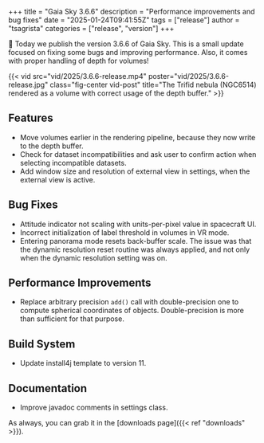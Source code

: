 +++
title = "Gaia Sky 3.6.6"
description = "Performance improvements and bug fixes"
date = "2025-01-24T09:41:55Z"
tags = ["release"]
author = "tsagrista"
categories = ["release", "version"]
+++

📢 Today we publish the version 3.6.6 of Gaia Sky. This is a small update focused on fixing some bugs and improving performance. Also, it comes with proper handling of depth for volumes!

{{< vid src="vid/2025/3.6.6-release.mp4" poster="vid/2025/3.6.6-release.jpg" class="fig-center vid-post" title="The Trifid nebula (NGC6514) rendered as a volume with correct usage of the depth buffer." >}}

<!--more-->

## Features
- Move volumes earlier in the rendering pipeline, because they now write to the depth buffer.
- Check for dataset incompatibilities and ask user to confirm action when selecting incompatible datasets.
- Add window size and resolution of external view in settings, when the external view is active.

## Bug Fixes
- Attitude indicator not scaling with units-per-pixel value in spacecraft UI.
- Incorrect initialization of label threshold in volumes in VR mode.
- Entering panorama mode resets back-buffer scale. The issue was that the dynamic resolution reset routine was always applied, and not only when the dynamic resolution setting was on.

## Performance Improvements
- Replace arbitrary precision `add()` call with double-precision one to compute spherical coordinates of objects. Double-precision is more than sufficient for that purpose.

## Build System
- Update install4j template to version 11.

## Documentation
- Improve javadoc comments in settings class.

As always, you can grab it in the [downloads page]({{< ref "downloads" >}}).
